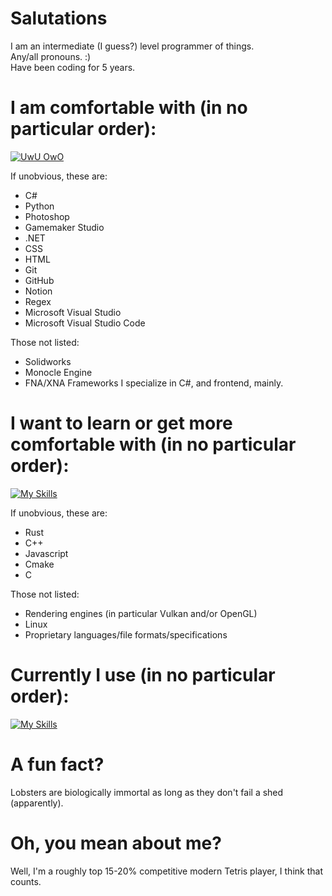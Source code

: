 # Salutations
I am an intermediate (I guess?) level programmer of things.  
Any/all pronouns. :)  
Have been coding for 5 years.  

# I am comfortable with (in no particular order):  
[![UwU OwO](https://skillicons.dev/icons?i=cs,py,ps,gamemakerstudio,dotnet,css,html,git,github,notion,regex,visualstudio,vscode)](https://skillicons.dev)  

If unobvious, these are: 
- C#
- Python
- Photoshop
- Gamemaker Studio
- .NET
- CSS
- HTML
- Git
- GitHub
- Notion
- Regex
- Microsoft Visual Studio
- Microsoft Visual Studio Code

Those not listed:  
- Solidworks
- Monocle Engine
- FNA/XNA Frameworks
I specialize in C#, and frontend, mainly.   
  
# I want to learn or get more comfortable with (in no particular order):   
[![My Skills](https://skillicons.dev/icons?i=rust,cpp,js,cmake,c)](https://skillicons.dev)  

If unobvious, these are: 
- Rust
- C++
- Javascript
- Cmake
- C

Those not listed:  
- Rendering engines (in particular Vulkan and/or OpenGL)
- Linux
- Proprietary languages/file formats/specifications
  
# Currently I use (in no particular order):   
[![My Skills](https://skillicons.dev/icons?i=discord,notion,visualstudio,vscode,windows,github,gmail)](https://skillicons.dev)  
  
# A fun fact?   
Lobsters are biologically immortal as long as they don't fail a shed (apparently). 

# Oh, you mean about me? 
Well, I'm a roughly top 15-20% competitive modern Tetris player, I think that counts. 


<!--
**big-gay-dinosaur/big-gay-dinosaur** is a ✨ _special_ ✨ repository because its `README.md` (this file) appears on your GitHub profile.

Here are some ideas to get you started:

- 🔭 I’m currently working on ...
- 🌱 I’m currently learning ...
- 👯 I’m looking to collaborate on ...
- 🤔 I’m looking for help with ...
- 💬 Ask me about ...
- 📫 How to reach me: ...
- 😄 Pronouns: ...
- ⚡ Fun fact: ...
-->
